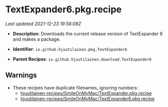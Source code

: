 # TextExpander6.pkg.recipe

_Last updated 2021-12-23 19:58:08Z_

- **Description**: Downloads the current release version of TextExpander 6 and makes a package.

- **Identifier**: `io.github.hjuutilainen.pkg.TextExpander6`

- **Parent Recipes**: `io.github.hjuutilainen.download.TextExpander6`

## Warnings

- These recipes have duplicate filenames, ignoring numbers:
    - [hjuutilainen-recipes/SmileOnMyMac/TextExpander.pkg.recipe](/autopkg-dupe-tracker/hjuutilainen-recipes/SmileOnMyMac/TextExpander.pkg.recipe)
    - [hjuutilainen-recipes/SmileOnMyMac/TextExpander6.pkg.recipe](/autopkg-dupe-tracker/hjuutilainen-recipes/SmileOnMyMac/TextExpander6.pkg.recipe)